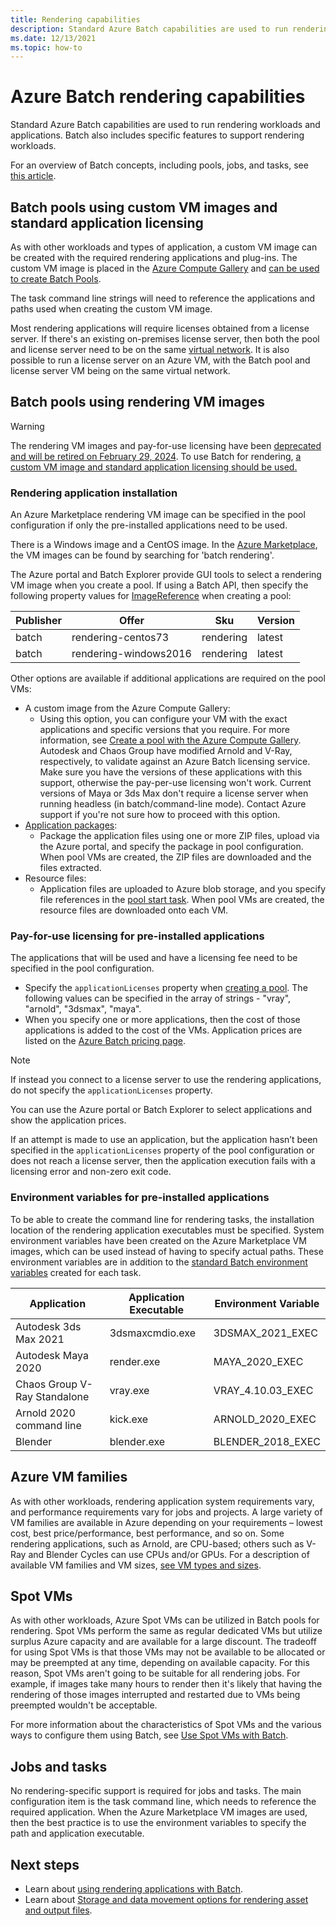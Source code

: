 ```yaml
---
title: Rendering capabilities
description: Standard Azure Batch capabilities are used to run rendering workloads and apps. Batch includes specific features to support rendering workloads.
ms.date: 12/13/2021
ms.topic: how-to
---
```


# Azure Batch rendering capabilities

Standard Azure Batch capabilities are used to run rendering workloads and applications. Batch also includes specific features to support rendering workloads.

For an overview of Batch concepts, including pools, jobs, and tasks, see [this article](./batch-service-workflow-features.md).

## Batch pools using custom VM images and standard application licensing

As with other workloads and types of application, a custom VM image can be created with the required rendering applications and plug-ins. The custom VM image is placed in the [Azure Compute Gallery](../virtual-machines/shared-image-galleries.md) and [can be used to create Batch Pools](batch-sig-images.md).

The task command line strings will need to reference the applications and paths used when creating the custom VM image.

Most rendering applications will require licenses obtained from a license server. If there's an existing on-premises license server, then both the pool and license server need to be on the same [virtual network](../virtual-network/virtual-networks-overview.md). It is also possible to run a license server on an Azure VM, with the Batch pool and license server VM being on the same virtual network.

## Batch pools using rendering VM images

> [!WARNING]
> The rendering VM images and pay-for-use licensing have been [deprecated and will be retired on February 29, 2024](https://azure.microsoft.com/updates/azure-batch-rendering-vm-images-licensing-will-be-retired-on-29-february-2024/). To use Batch for rendering, [a custom VM image and standard application licensing should be used.](batch-rendering-functionality.md#batch-pools-using-custom-vm-images-and-standard-application-licensing)

### Rendering application installation

An Azure Marketplace rendering VM image can be specified in the pool configuration if only the pre-installed applications need to be used.

There is a Windows image and a CentOS image.  In the [Azure Marketplace](https://azuremarketplace.microsoft.com), the VM images can be found by searching for 'batch rendering'.

The Azure portal and Batch Explorer provide GUI tools to select a rendering VM image when you create a pool.  If using a Batch API, then specify the following property values for [ImageReference](/rest/api/batchservice/pool/add#imagereference) when creating a pool:

| Publisher | Offer | Sku | Version |
|---------|---------|---------|--------|
| batch | rendering-centos73 | rendering | latest |
| batch | rendering-windows2016 | rendering | latest |

Other options are available if additional applications are required on the pool VMs:

* A custom image from the Azure Compute Gallery:
  * Using this option, you can configure your VM with the exact applications and specific versions that you require. For more information, see [Create a pool with the Azure Compute Gallery](batch-sig-images.md). Autodesk and Chaos Group have modified Arnold and V-Ray, respectively, to validate against an Azure Batch licensing service. Make sure you have the versions of these applications with this support, otherwise the pay-per-use licensing won't work. Current versions of Maya or 3ds Max don't require a license server when running headless (in batch/command-line mode). Contact Azure support if you're not sure how to proceed with this option.
* [Application packages](./batch-application-packages.md):
  * Package the application files using one or more ZIP files, upload via the Azure portal, and specify the package in pool configuration. When pool VMs are created, the ZIP files are downloaded and the files extracted.
* Resource files:
  * Application files are uploaded to Azure blob storage, and you specify file references in the [pool start task](/rest/api/batchservice/pool/add#starttask). When pool VMs are created, the resource files are downloaded onto each VM.

### Pay-for-use licensing for pre-installed applications

The applications that will be used and have a licensing fee need to be specified in the pool configuration.

* Specify the `applicationLicenses` property when [creating a pool](/rest/api/batchservice/pool/add#request-body).  The following values can be specified in the array of strings - "vray", "arnold", "3dsmax", "maya".
* When you specify one or more applications, then the cost of those applications is added to the cost of the VMs.  Application prices are listed on the [Azure Batch pricing page](https://azure.microsoft.com/pricing/details/batch/#graphic-rendering).

> [!NOTE]
> If instead you connect to a license server to use the rendering applications, do not specify the `applicationLicenses` property.

You can use the Azure portal or Batch Explorer to select applications and show the application prices.

If an attempt is made to use an application, but the application hasn’t been specified in the `applicationLicenses` property of the pool configuration or does not reach a license server, then the application execution fails with a licensing error and non-zero exit code.

### Environment variables for pre-installed applications

To be able to create the command line for rendering tasks, the installation location of the rendering application executables must be specified.  System environment variables have been created on the Azure Marketplace VM images, which can be used instead of having to specify actual paths.  These environment variables are in addition to the [standard Batch environment variables](./batch-compute-node-environment-variables.md) created for each task.

|Application|Application Executable|Environment Variable|
|---------|---------|---------|
|Autodesk 3ds Max 2021|3dsmaxcmdio.exe|3DSMAX_2021_EXEC|
|Autodesk Maya 2020|render.exe|MAYA_2020_EXEC|
|Chaos Group V-Ray Standalone|vray.exe|VRAY_4.10.03_EXEC|
|Arnold 2020 command line|kick.exe|ARNOLD_2020_EXEC|
|Blender|blender.exe|BLENDER_2018_EXEC|

## Azure VM families

As with other workloads, rendering application system requirements vary, and performance requirements vary for jobs and projects.  A large variety of VM families are available in Azure depending on your requirements – lowest cost, best price/performance, best performance, and so on.
Some rendering applications, such as Arnold, are CPU-based; others such as V-Ray and Blender Cycles can use CPUs and/or GPUs.
For a description of available VM families and VM sizes, [see VM types and sizes](../virtual-machines/sizes.md).

## Spot VMs

As with other workloads, Azure Spot VMs can be utilized in Batch pools for rendering. Spot VMs perform the same as regular dedicated VMs but utilize surplus Azure capacity and are available for a large discount.  The tradeoff for using Spot VMs is that those VMs may not be available to be allocated or may be preempted at any time, depending on available capacity. For this reason, Spot VMs aren't going to be suitable for all rendering jobs. For example, if images take many hours to render then it's likely that having the rendering of those images interrupted and restarted due to VMs being preempted wouldn't be acceptable.

For more information about the characteristics of Spot VMs and the various ways to configure them using Batch, see [Use Spot VMs with Batch](./batch-spot-vms.md).

## Jobs and tasks

No rendering-specific support is required for jobs and tasks.  The main configuration item is the task command line, which needs to reference the required application.
When the Azure Marketplace VM images are used, then the best practice is to use the environment variables to specify the path and application executable.

## Next steps

* Learn about [using rendering applications with Batch](batch-rendering-applications.md).
* Learn about [Storage and data movement options for rendering asset and output files](batch-rendering-storage-data-movement.md).
